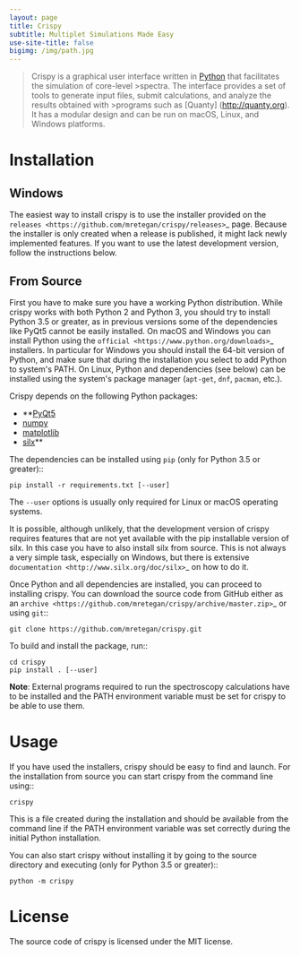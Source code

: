 ```yaml
---
layout: page
title: Crispy
subtitle: Multiplet Simulations Made Easy
use-site-title: false
bigimg: /img/path.jpg
---
```


>Crispy is a graphical user interface written in [Python](https://www.python.org/) that facilitates the simulation of core-level >spectra. The interface provides a set of tools to generate input files, submit calculations, and analyze the results obtained with >programs such as [Quanty] (http://quanty.org). It has a modular design and can be run on macOS, Linux, and Windows platforms.

Installation
============

Windows
-------
The easiest way to install crispy is to use the installer provided on the `releases <https://github.com/mretegan/crispy/releases>`_ page. Because the installer is only created when a release is published, it might lack newly implemented features. If you want to use the latest development version, follow the instructions below.

From Source
-----------
First you have to make sure you have a working Python distribution. While crispy works with both Python 2 and Python 3, you should try to install Python 3.5 or greater, as in previous versions some of the dependencies like PyQt5 cannot be easily installed. On macOS and Windows you can install Python using the `official <https://www.python.org/downloads>`_ installers. In particular for Windows you should install the 64-bit version of Python, and make sure that during the installation you select to add Python to system's PATH. On Linux, Python and dependencies (see below) can be installed using the system's package manager (``apt-get``, ``dnf``, ``pacman``, etc.). 

Crispy depends on the following Python packages:

* **[PyQt5](https://riverbankcomputing.com/software/pyqt/intro)
* [numpy](http://numpy.org)
* [matplotlib](http://matplotlib.org)
* [silx](http://www.silx.org)**

The dependencies can be installed using `pip` (only for Python 3.5 or greater):: 

    pip install -r requirements.txt [--user]

The `--user` options is usually only required for Linux or macOS operating systems.

It is possible, although unlikely, that the development version of crispy requires features that are not yet available with the pip installable version of silx. In this case you have to also install silx from source. This is not always a very simple task, especially on Windows, but there is extensive `documentation <http://www.silx.org/doc/silx>`_ on how to do it. 

Once Python and all dependencies are installed, you can proceed to installing crispy. You can download the source code from GitHub either as an `archive <https://github.com/mretegan/crispy/archive/master.zip>`_ or using ``git``::

    git clone https://github.com/mretegan/crispy.git

To build and install the package, run::

    cd crispy
    pip install . [--user]

**Note**: External programs required to run the spectroscopy calculations have to be installed and the PATH environment variable must be set for crispy to be able to use them.

Usage
=====
If you have used the installers, crispy should be easy to find and launch. For the installation from source you can start crispy from the command line using::

    crispy

This is a file created during the installation and should be available from the command line if the PATH environment variable was set correctly during the initial Python installation. 

You can also start crispy without installing it by going to the source directory and executing (only for Python 3.5 or greater)::

    python -m crispy

License
=======
The source code of crispy is licensed under the MIT license.
